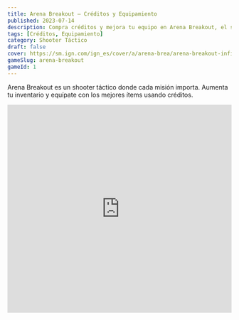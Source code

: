 ```yaml
---
title: Arena Breakout – Créditos y Equipamiento
published: 2023-07-14
description: Compra créditos y mejora tu equipo en Arena Breakout, el shooter táctico del momento.
tags: [Créditos, Equipamiento]
category: Shooter Táctico
draft: false
cover: https://sm.ign.com/ign_es/cover/a/arena-brea/arena-breakout-infinite_2uy9.jpg
gameSlug: arena-breakout 
gameId: 1 
---
```


Arena Breakout es un shooter táctico donde cada misión importa. Aumenta tu inventario y equípate con los mejores ítems usando créditos.

<iframe width="100%" height="468" src="https://www.youtube.com/embed/yDhLf8s_zZg" title="Arena Breakout Trailer" frameborder="0" allowfullscreen></iframe>
